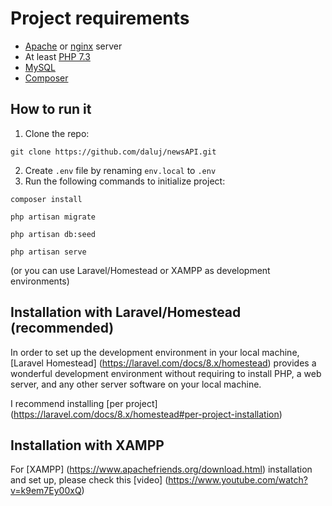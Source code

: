 # Project requirements
* [Apache](https://httpd.apache.org/download.cgi) or [nginx](https://nginx.org/en/download.html) server
* At least [PHP 7.3](https://www.php.net/releases/7_3_0.php)
* [MySQL](https://www.mysql.com/)
* [Composer](https://getcomposer.org/)

## How to run it
1. Clone the repo:
```
git clone https://github.com/daluj/newsAPI.git
```
2. Create `.env` file by renaming `env.local` to `.env`
3. Run the following commands to initialize project:
```
composer install
```

```
php artisan migrate
```

```
php artisan db:seed
```

```
php artisan serve
```
(or you can use Laravel/Homestead or XAMPP as development environments)

## Installation with Laravel/Homestead (recommended)
In order to set up the development environment in your local machine, [Laravel Homestead] (https://laravel.com/docs/8.x/homestead) provides a wonderful development environment without requiring to install PHP, a web server, and any other server software on your local machine. 

I recommend installing [per project] (https://laravel.com/docs/8.x/homestead#per-project-installation)

## Installation with XAMPP
For [XAMPP] (https://www.apachefriends.org/download.html) installation and set up, please check this [video] (https://www.youtube.com/watch?v=k9em7Ey00xQ)
